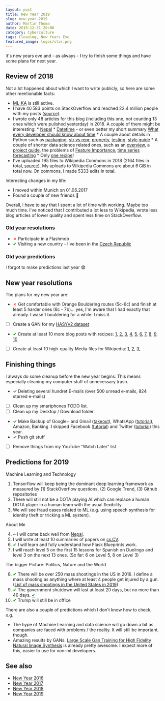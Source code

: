 ```yaml
---
layout: post
title: New Year 2019
slug: new-year-2019
author: Martin Thoma
date: 2018-12-31 20:00
category: Cyberculture
tags: Cleaning, New Years Eve
featured_image: logos/star.png
---
```


It's new years eve and - as always - I try to finish some things and have some
plans for next year.


## Review of 2018

Not a lot happened about which I want to write publicly, so here are some other
mentionable facts:

* [ML-KA](https://ml-ka.de/) is still active.
* I have 40&thinsp;583&nbsp;points on StackOverflow and reached 22.4&nbsp;million people
  with my posts ([source](http://stackoverflow.com/users/562769/martin-thoma)).
* I wrote only 48&nbsp;articles for this blog (including this one, not counting 13 ones which were pulished yesterday) in 2018. A couple
  of them might be interesting:
      * [Nepal](https://martin-thoma.com/nepal)
      * [Datetime](https://martin-thoma.com/datetime/) - or even better my short summary [What every developer should know about time](https://zenodo.org/record/1443533)
      * A couple about details in Python such as [packaging](https://martin-thoma.com/python-projects/), [str vs repr](https://martin-thoma.com/str-vs-repr/), [property](https://martin-thoma.com/python-property/), [testing](https://martin-thoma.com/testing-python-code/), [style guide](https://martin-thoma.com/python-style-guide/)
      * A couple of shorter data science related ones, such as an [overview](https://martin-thoma.com/data-science/), a [project guide](https://martin-thoma.com/ds-project-guide/), the problems of [Feature Importance](https://martin-thoma.com/feature-importance/), [time series forecasting](https://martin-thoma.com/forecasting/)
      * Only [one recipe](https://martin-thoma.com/bala-bala/)!
* I've uploaded 195&nbsp;files to Wikipedia Commons in 2018 (2164 files in total, <a href="http://tools.wmflabs.org/ptools/uploadsum.php?user=MartinThoma">source</a>). My uploads to Wikipedia Commons
  are about 6&thinsp;GiB in total now. On commons, I made 5333&nbsp;edits in total.

Interesting changes in my life:

* I moved within Munich on 01.06.2017
* Found a couple of new friends 🙂

Overall, I have to say that I spent a lot of time with working. Maybe too much
time. I've noticed that I contributed a lot less to Wikipedia, wrote less blog
articles of lower quality and spent less time on StackOverflow.


### Old year resolutions

* <span style="color:red;">&#x2717;</span> Participate in a Flashmob
* <span style="color:green;">&#x2714;</span> Visiting a new country - I've been in the [Czech Republic](https://martin-thoma.com/prague/)


### Old year predictions

I forgot to make predictions last year 😨


## New year resolutions

The plans for my new year are:

* <span style="color:red;">&#x2717;</span> Get comfortable with Orange Bouldering routes (5c-6c) and finish at least
      5 harder ones (6c - 7b)… yes, I'm aware that I had exactly that already.
      I wasn't bouldering for a while. I miss it.
* [ ] Create a GAN for my [HASYv2 dataset](https://arxiv.org/a/thoma_m_1.html)
* <span style="color:green;">&#x2714;</span> Create at least 10 more blog posts with recipes: [1](https://martin-thoma.com/pho/), [2](https://martin-thoma.com/siomay-ayam/), [3](https://martin-thoma.com/vegetable-curry/), [4](https://martin-thoma.com/sandwich/), [5](https://martin-thoma.com/lasagne/), [6](https://martin-thoma.com/shrimps-and-tofu/), [7](https://martin-thoma.com/apple-pancakes/), [8](https://martin-thoma.com/semmelknoedel/), [9](https://martin-thoma.com/carrot-soup), [10](https://martin-thoma.com/cantuccini/)
* [ ] Create at least 10 high-quality Media files for Wikipedia: [1](https://de.wikipedia.org/wiki/Datei:Trigonomatric-functions.svg),
      [2](https://commons.wikimedia.org/wiki/File:2d-chi-squared-pdf.svg),
      [3](https://commons.wikimedia.org/wiki/File:2d-chi-squared-cdf.svg),


## Finishing things

I always do some cleanup before the new year begins. This means especially
cleaning my computer stuff of unnecessary trash.

* <span style="color:green;font-weight:bold;">✓</span> Deleting several hundret E-mails (over 500 unread e-mails, 824 starred e-mails)
* [ ] Clean up my smartphones TODO list.
* [ ] Clean up my Desktop / Download folder.
* <span style="color:green;font-weight:bold;">✓</span> Make Backup of Google+ and Gmail ([takeout](https://takeout.google.com/settings/takeout)), WhatsApp ([tutorial](https://www.whatsapp.com/faq/en/android/23756533)), Amazon, Banking. I skipped Facebook ([tutorial](https://www.facebook.com/help/131112897028467)) and Twitter ([tutorial](https://support.twitter.com/articles/20170320)) this year.
* <span style="color:green;font-weight:bold;">✓</span> Push git stuff
* [ ] Remove things from my YouTube "Watch Later" list


## Predictions for 2019

Machine Learning and Technology

1. Tensorflow will keep being the dominant deep learning framework as measured
   by (1) StackOverflow questions, (2) Google Trend, (3) Github repositories
2. There will still not be a DOTA playing AI which can replace a human DOTA
   player in a human team with the usual flexibility.
3. We will see fraud cases related to ML (e.g. using speech synthesis for identity theft or tricking a ML system).


About Me

4. ~ I will come back well from [Nepal](https://martin-thoma.com/nepal).
5. I will write at least 10 summaries of papers on [cs.CV](https://arxiv.org/list/cs.CV/recent).
6. <span style="color:green;">&#x2714;</span> I will learn and fully understand how Flask Blueprints work.
7. I will reach level 5 on the first 15 lessons for Spanish on Duolingo and
   level 3 on the next 13 ones. (So far: 6 on Level 5, 8 on Level 3)


The bigger Picture: Politics, Nature and the World

8. <span style="color:green;" title="The 250th happend 2nd of August already.">&#x2714;</span> There will be over 250 mass shootings in the US in 2019. I define a mass
   shooting as anything where at least 4 people get injured by a gun. ([List of mass shootings in the United States in 2019](https://en.wikipedia.org/wiki/List_of_mass_shootings_in_the_United_States_in_2019))
9. <span style="color:green;" title="35 days it was">&#x2714;</span> The government shutdown will last at least 20 days, but no more than 40 days. <a href="https://en.wikipedia.org/wiki/2018%E2%80%9319_United_States_federal_government_shutdown"><span style="color:green;">&#x2714;</span></a>
10. <span style="color:green;" title="Impeachment started, but he still is in office">&#x2714;</span> Trump will still be in office


There are also a couple of predictions which I don't know how to check, e.g.

* The hype of Machine Learning and data science will go down a bit as companies
  are faced with problems / the reality. It will still be important, though.
* Amazing results by GANs. [Large Scale Gan Training for High Fidelity Natural Image Synthesis](https://arxiv.org/pdf/1809.11096.pdf) is already pretty awesome. I expect more of this, easier to use for non-ml developers.


## See also

* [New Year 2016](https://martin-thoma.com/new-year-2016)
* [New Year 2017](https://martin-thoma.com/new-year-2017)
* [New Year 2018](https://martin-thoma.com/new-year-2018)
* [New Year 2019](https://martin-thoma.com/new-year-2019)
